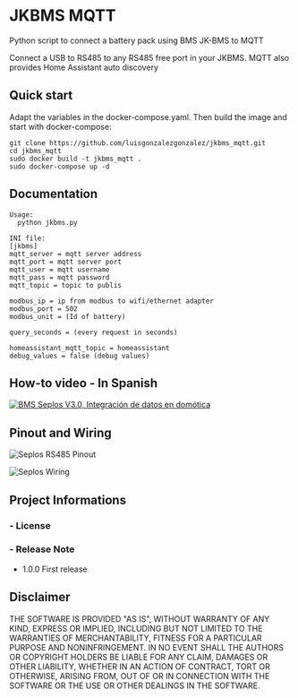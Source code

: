 
JKBMS MQTT
=============

Python script to connect a battery pack using BMS JK-BMS to MQTT

Connect a USB to RS485 to any RS485 free port in your JKBMS.
MQTT also provides Home Assistant auto discovery


Quick start
-------------

Adapt the variables in the docker-compose.yaml. Then build the image and start with docker-compose:

```text
git clone https://github.com/luisgonzalezgonzalez/jkbms_mqtt.git
cd jkbms_mqtt
sudo docker build -t jkbms_mqtt .
sudo docker-compose up -d
```


Documentation
-------------

```text
Usage:  
  python jkbms.py 

INI file:  
[jkbms]
mqtt_server = mqtt server address
mqtt_port = mqtt server port
mqtt_user = mqtt username
mqtt_pass = mqtt password
mqtt_topic = topic to publis

modbus_ip = ip from modbus to wifi/ethernet adapter
modbus_port = 502
modbus_unit = (Id of battery)

query_seconds = (every request in seconds)

homeassistant_mqtt_topic = homeassistant
debug_values = false (debug values)
```

How-to video - In Spanish
-------------------------

[![BMS Seplos V3.0, Integración de datos en domótica](http://img.youtube.com/vi/mwh8dXmQ8fU/0.jpg)](http://www.youtube.com/watch?v=mwh8dXmQ8fU "BMS Seplos V3.0, Integración de datos en domótica")

Pinout and Wiring
-----------------

![Seplos RS485 Pinout](img/rs485pinout.jpeg)

![Seplos Wiring](img/seplos_wiring.jpeg)

Project Informations
--------------------


### - License

### - Release Note

* 1.0.0 First release

Disclaimer
----------

THE SOFTWARE IS PROVIDED "AS IS", WITHOUT WARRANTY OF ANY KIND, EXPRESS OR IMPLIED, INCLUDING BUT NOT LIMITED TO THE WARRANTIES OF MERCHANTABILITY, FITNESS FOR A PARTICULAR PURPOSE AND NONINFRINGEMENT.
IN NO EVENT SHALL THE AUTHORS OR COPYRIGHT HOLDERS BE LIABLE FOR ANY CLAIM, DAMAGES OR OTHER LIABILITY, WHETHER IN AN ACTION OF CONTRACT, TORT OR OTHERWISE, ARISING FROM, OUT OF OR IN CONNECTION WITH THE SOFTWARE OR THE USE OR OTHER DEALINGS IN THE SOFTWARE.

